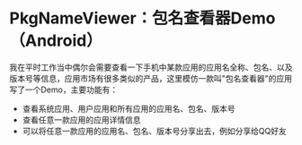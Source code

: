 # PkgNameViewer：包名查看器Demo（Android）

我在平时工作当中偶尔会需要查看一下手机中某款应用的应用名全称、包名、以及版本号等信息，应用市场有很多类似的产品，这里模仿一款叫"包名查看器"的应用写了一个Demo，主要功能有：

- 查看系统应用、用户应用和所有应用的应用名、包名、版本号
- 查看任意一款应用的应用详情信息
- 可以将任意一款应用的应用名、包名、版本号分享出去，例如分享给QQ好友